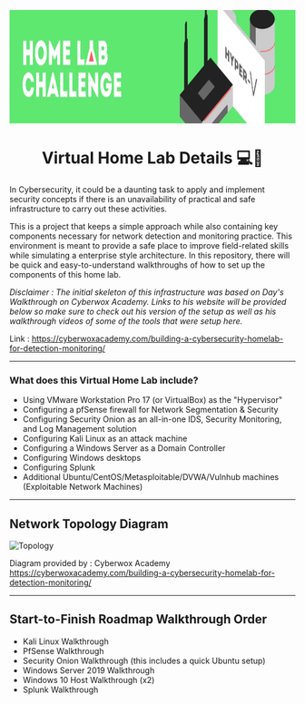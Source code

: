 
<br><h1 align="center"><img height="200" src="./Images/VirtualLabHeader.png" /><br><br> Virtual Home Lab Details 💻📝</h1>

In Cybersecurity, it could be a daunting task to apply and implement security concepts if there is an unavailability of practical and safe infrastructure to carry out these activities.

This is a project that keeps a simple approach while also containing key components necessary for network detection and monitoring practice. This environment is meant to provide a safe place to improve field-related skills while simulating a enterprise style architecture. In this repository, there will be quick and easy-to-understand walkthroughs of how to set up the components of this home lab.


*Disclaimer : The initial skeleton of this infrastructure was based on Day's Walkthrough on Cyberwox Academy. Links to his website will be provided below so make sure to check out his version of the setup as well as his walkthrough videos of some of the tools that were setup here.*

Link : https://cyberwoxacademy.com/building-a-cybersecurity-homelab-for-detection-monitoring/

---

### What does this Virtual Home Lab include?

- Using VMware Workstation Pro 17 (or VirtualBox) as the "Hypervisor"
- Configuring a pfSense firewall for Network Segmentation & Security
- Configuring Security Onion as an all-in-one IDS, Security Monitoring, and Log Management solution
- Configuring Kali Linux as an attack machine
- Configuring a Windows Server as a Domain Controller
- Configuring Windows desktops
- Configuring Splunk
- Additional Ubuntu/CentOS/Metasploitable/DVWA/Vulnhub machines (Exploitable Network Machines)

---

## Network Topology Diagram

![Topology](https://raw.github.com/Fazqix/Virtual-Home-Lab/master/Images/Topology.png)

Diagram provided by : Cyberwox Academy https://cyberwoxacademy.com/building-a-cybersecurity-homelab-for-detection-monitoring/

---

## Start-to-Finish Roadmap Walkthrough Order

- Kali Linux Walkthrough
- PfSense Walkthrough
- Security Onion Walkthrough (this includes a quick Ubuntu setup)
- Windows Server 2019 Walkthrough
- Windows 10 Host Walkthrough (x2)
- Splunk Walkthrough

